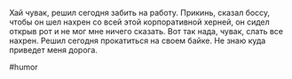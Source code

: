 Хай чувак, решил сегодня забить на работу. Прикинь, сказал боссу, чтобы он шел нахрен со всей этой корпоративной херней, он сидел открыв рот и не мог мне ничего сказать. Вот так нада, чувак, слать все нахрен. Решил сегодня прокатиться на своем байке. Не знаю куда приведет меня дорога.

#humor